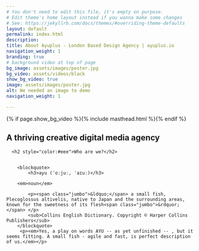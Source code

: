 ```yaml
---
# You don't need to edit this file, it's empty on purpose.
# Edit theme's home layout instead if you wanna make some changes
# See: https://jekyllrb.com/docs/themes/#overriding-theme-defaults
layout: default
permalink: index.html
description:
title: About Ayuplus - London Based Design Agency | ayuplus.io
navigation_weight: 1
branding: true
# background video at top of page
bg_image: assets/images/poster.jpg
bg_video: assets/videos/black
show_bg_video: true
image: assets/images/poster.jpg
alt: We needed an image to demo
navigation_weight: 1

---
```


{% if page.show_bg_video %}{% include masthead.html %}{% endif %}
<div class="container">

<div class="row">
    <div class="coloum right">
        <section class="section">
            <h2 class="">A thriving creative digital media agency</h2>
            </section>
    </div>
    <div class="coloum">
    <section class="section">

      <h2 style="color:#eee">Who are we?</h2>


        <blockquote>
            <h3>ayu (ˈɑːjuː, ˈaɪuː)</h3>

        <em>noun</em>

            <p><span class="jumbo">&ldquo;</span> a small fish, Plecoglossus altivelis, native to Japan and the surrounding areas, known for the sweetness of its flesh<span class="jumbo">&rdquor;</span> </p>
            <sub>Collins English Dictionary. Copyright © Harper Collins Publishers</sub>
        </blockquote>
         <p><em>Yes, a play on words AYU -- as yet unfinished -- , but it seems fitting. A small fish - agile and fast, is perfect description of us.</em></p>

</section>
    </div>

</div>

</div>
